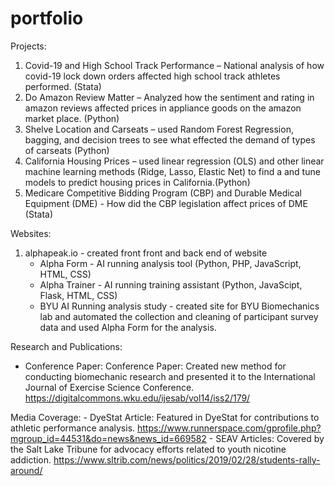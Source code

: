 # portfolio
Projects:
 1. Covid-19 and High School Track Performance – National analysis of how covid-19 lock down orders affected high school track athletes performed. (Stata)
 2. Do Amazon Review Matter – Analyzed how the sentiment and rating in amazon reviews affected prices in appliance goods on the amazon market place. (Python)
 3. Shelve Location and Carseats – used Random Forest Regression, bagging, and decision trees to see what effected the demand of types of carseats (Python)
 4. California Housing Prices – used linear regression (OLS) and other linear machine learning methods (Ridge, Lasso, Elastic Net) to find a and tune models to predict housing prices in California.(Python)
 5. Medicare Competitive Bidding Program (CBP) and Durable Medical Equipment (DME) -  How did the CBP legislation affect prices of DME (Stata)
    
Websites:
 1. alphapeak.io - created front front and back end of website
    - Alpha Form - AI running analysis tool (Python, PHP, JavaScript, HTML, CSS)
    - Alpha Trainer - AI running training assistant (Python, JavaScipt, Flask, HTML, CSS)
    - BYU AI Running analysis study - created site for BYU Biomechanics lab and automated the collection and cleaning of participant survey data and used Alpha Form for the analysis.
      
Research and Publications: 
 - Conference Paper: Conference Paper: Created new method for conducting biomechanic research and presented it to the International Journal of Exercise Science Conference.
https://digitalcommons.wku.edu/ijesab/vol14/iss2/179/

Media Coverage: 
    - DyeStat Article: Featured in DyeStat for contributions to athletic performance analysis. https://www.runnerspace.com/gprofile.php?mgroup_id=44531&do=news&news_id=669582
    - SEAV Articles: Covered by the Salt Lake Tribune for advocacy efforts related to youth   nicotine addiction. 
https://www.sltrib.com/news/politics/2019/02/28/students-rally-around/

